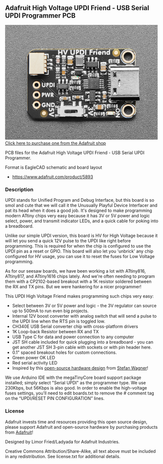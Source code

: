 ## Adafruit High Voltage UPDI Friend - USB Serial UPDI Programmer PCB

<a href="http://www.adafruit.com/products/5893"><img src="assets/5893.jpg?raw=true" width="500px"><br/>
Click here to purchase one from the Adafruit shop</a>

PCB files for the Adafruit High Voltage UPDI Friend - USB Serial UPDI Programmer. 

Format is EagleCAD schematic and board layout
* https://www.adafruit.com/product/5893

### Description

UPDI stands for Unified Program and Debug Interface, but this board is so smol and cute that we will call it the Unusually Playful Device Interfacer and pat its head when it does a good job. It's designed to make programming modern ATtiny chips very easy because it has 3V or 5V power and logic select, power, and transmit indicator LEDs, and a quick cable for poking into a breadboard.

Unlike our simple UPDI version, this board is HV for High Voltage because it will let you send a quick 12V pulse to the UPDI like right before programming. This is required for when the chip is configured to use the UPDI pin as a reset or GPIO. This board will also let you 'unbrick' any chip configured for HV usage, you can use it to reset the fuses for Low Voltage programming.

As for our seesaw boards, we have been working a lot with ATtiny816, ATtiny817, and ATtiny1616 chips lately. And we're often needing to program them with a CP2102-based breakout with a 1K resistor soldered between the RX and TX pins. But we were hankering for a nicer programmer!

This UPDI High Voltage Friend makes programming such chips very easy:

* Select between 3V or 5V power and logic - the 3V regulator can source up to 500mA to run even big projects. 
* Internal 12V boost converter with analog switch that will send a pulse to the UPDI line when the RTS pin is toggled low. 
* CH340E USB Serial converter chip with cross-platform drivers
* 1K Loop-back Resistor between RX and TX
* USB Type C for data and power connection to any computer
* JST SH cable included for quick plugging into a breadboard - you can get another JST SH 3-pin cable with sockets or with pin header here.
* 0.1" spaced breakout holes for custom connections.
* Green power OK LED
* Red serial activity LED
* Inspired by this [open-source hardware design](https://github.com/wagiminator/AVR-Programmer/tree/master/SerialUPDI_HV_Programmer) from [Stefan Wagner](https://github.com/wagiminator)!

We use Arduino IDE with the megaTinyCore board support package installed; simply select "Serial UPDI" as the programmer type. We use 230Kbps, but 56Kbps is also good. In order to enable the high-voltage fuses settings, you'll need to edit boards.txt to remove the # comment tag on the “UPDI/RESET PIN CONFIGURATION” lines.
### License

Adafruit invests time and resources providing this open source design, please support Adafruit and open-source hardware by purchasing products from [Adafruit](https://www.adafruit.com)!

Designed by Limor Fried/Ladyada for Adafruit Industries.

Creative Commons Attribution/Share-Alike, all text above must be included in any redistribution. 
See license.txt for additional details.
